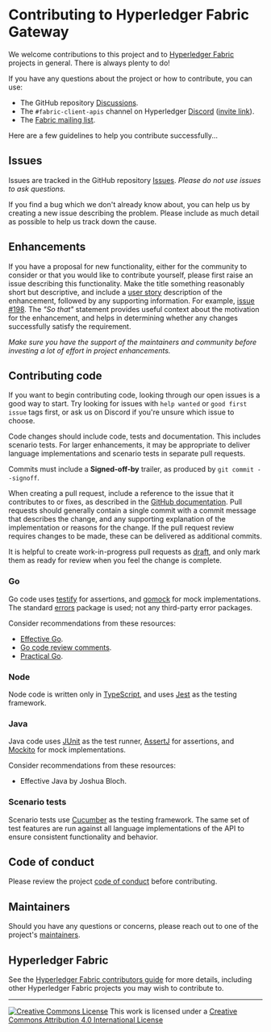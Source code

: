 # Contributing to Hyperledger Fabric Gateway

We welcome contributions to this project and to [Hyperledger Fabric](https://hyperledger-fabric.readthedocs.io) projects in general. There is always plenty to do!

If you have any questions about the project or how to contribute, you can use:

- The GitHub repository [Discussions](https://github.com/hyperledger/fabric-gateway/discussions).
- The `#fabric-client-apis` channel on Hyperledger [Discord](https://discord.com/channels/905194001349627914/943089887589048350) ([invite link](https://discord.gg/hyperledger)).
- The [Fabric mailing list](https://lists.hyperledger.org/g/fabric).

Here are a few guidelines to help you contribute successfully...

## Issues

Issues are tracked in the GitHub repository [Issues](https://github.com/hyperledger/fabric-gateway/issues). *Please do not use issues to ask questions.*

If you find a bug which we don't already know about, you can help us by creating a new issue describing the problem. Please include as much detail as possible to help us track down the cause.

## Enhancements

If you have a proposal for new functionality, either for the community to consider or that you would like to contribute yourself, please first raise an issue describing this functionality. Make the title something reasonably short but descriptive, and include a [user story](https://en.wikipedia.org/wiki/User_story) description of the enhancement, followed by any supporting information. For example, [issue #198](https://github.com/hyperledger/fabric-gateway/issues/198). The *"So that"* statement provides useful context about the motivation for the enhancement, and helps in determining whether any changes successfully satisfy the requirement.

*Make sure you have the support of the maintainers and community before investing a lot of effort in project enhancements.*

## Contributing code

If you want to begin contributing code, looking through our open issues is a good way to start. Try looking for issues with `help wanted` or `good first issue` tags first, or ask us on Discord if you're unsure which issue to choose.

Code changes should include code, tests and documentation. This includes scenario tests. For larger enhancements, it may be appropriate to deliver language implementations and scenario tests in separate pull requests.

Commits must include a **Signed-off-by** trailer, as produced by `git commit --signoff`.

When creating a pull request, include a reference to the issue that it contributes to or fixes, as described in the [GitHub documentation](https://docs.github.com/en/issues/tracking-your-work-with-issues/linking-a-pull-request-to-an-issue). Pull requests should generally contain a single commit with a commit message that describes the change, and any supporting explanation of the implementation or reasons for the change. If the pull request review requires changes to be made, these can be delivered as additional commits.

It is helpful to create work-in-progress pull requests as [draft](https://docs.github.com/en/pull-requests/collaborating-with-pull-requests/proposing-changes-to-your-work-with-pull-requests/about-pull-requests#draft-pull-requests), and only mark them as ready for review when you feel the change is complete.

### Go

Go code uses [testify](https://github.com/stretchr/testify) for assertions, and [gomock](https://github.com/uber-go/mock) for mock implementations. The standard [errors](https://pkg.go.dev/errors) package is used; not any third-party error packages.

Consider recommendations from these resources:

- [Effective Go](https://go.dev/doc/effective_go).
- [Go code review comments](https://github.com/golang/go/wiki/CodeReviewComments).
- [Practical Go](https://dave.cheney.net/practical-go/presentations/gophercon-singapore-2019.html).

### Node

Node code is written only in [TypeScript](https://www.typescriptlang.org/), and uses [Jest](https://jestjs.io/) as the testing framework.

### Java

Java code uses [JUnit](https://junit.org/) as the test runner, [AssertJ](https://assertj.github.io/doc/) for assertions, and [Mockito](https://site.mockito.org/) for mock implementations.

Consider recommendations from these resources:

- Effective Java by Joshua Bloch.

### Scenario tests

Scenario tests use [Cucumber](https://cucumber.io/docs/cucumber/) as the testing framework. The same set of test features are run against all language implementations of the API to ensure consistent functionality and behavior.

## Code of conduct

Please review the project [code of conduct](CODE_OF_CONDUCT.md) before contributing.

## Maintainers

Should you have any questions or concerns, please reach out to one of the project's [maintainers](MAINTAINERS.md).

## Hyperledger Fabric

See the [Hyperledger Fabric contributors guide](http://hyperledger-fabric.readthedocs.io/en/latest/CONTRIBUTING.html) for more details, including other Hyperledger Fabric projects you may wish to contribute to.

---

[![Creative Commons License](https://i.creativecommons.org/l/by/4.0/88x31.png)](http://creativecommons.org/licenses/by/4.0/)
This work is licensed under a [Creative Commons Attribution 4.0 International License](http://creativecommons.org/licenses/by/4.0/)
